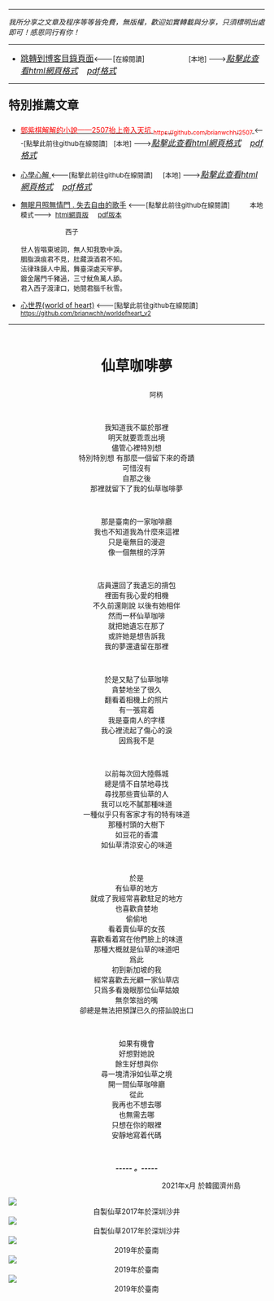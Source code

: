 ***
*我所分享之文章及程序等等皆免費，無版權，歡迎如實轉載與分享，只須標明出處即可！感恩同行有你！* 
****
- [<font size=3>跳轉到博客目錄頁面</font>](../../tableOfContent.md)<---[<font size=2>在線閱讀</font>]&nbsp;&nbsp; &nbsp; &nbsp; &nbsp; &nbsp; &nbsp; &nbsp; &nbsp; &nbsp;&nbsp; &nbsp;  <font size=2> [本地] ---></font><font size=3>[*_點擊此查看html網頁格式_*](../../tableOfContent.html)&nbsp; &nbsp; [*_pdf格式_*](../../tableOfContent.md.pdf)</font>
****

### <p style="font-size: 23px; font-weight:900;">特別推薦文章</p>

- [<font color=red> 鄧紫棋解解的小說——2507抬上帝入天坑 <sub>https://github.com/brianwchh/2507 </sub></font>](https://github.com/brianwchh/worldofheart_v2/blob/main/md_and_html/%E9%84%A7%E7%B4%AB%E6%A3%8B%E8%A7%A3%E8%A7%A3%E7%9A%84%E5%B0%8F%E8%AA%AA%E2%80%94%E2%80%942507%E6%8A%AC%E4%B8%8A%E5%B8%9D%E5%85%A5%E5%A4%A9%E5%9D%91.md)<font size=2><---[點擊此前往github在線閱讀]</font>&nbsp;&nbsp; <font size=2> [本地] ---></font><font size=3>[*_點擊此查看html網頁格式_*](../../md_and_html/鄧紫棋解解的小說——2507抬上帝入天坑.html)&nbsp; &nbsp; [*_pdf格式_*](../../md_and_html/鄧紫棋解解的小說——2507抬上帝入天坑.md.pdf)</font> 

- [<font  > 心學心解 </font>](https://github.com/brianwchh/worldofheart_v2/blob/main/md_and_html/%E5%BF%83%E5%AD%B8%E6%96%B0%E8%A7%A3.md)<font size=2><---[點擊此前往github在線閱讀]</font>&nbsp;&nbsp; &nbsp;   <font size=2> [本地] ---></font><font size=3>[*_點擊此查看html網頁格式_*](../../md_and_html/心學新解.html)&nbsp; &nbsp; [*_pdf格式_*](../../md_and_html/心學新解.md.pdf)</font> 

- [<font  >無眠月照無情門 . 失去自由的歌手</font>](https://github.com/brianwchh/worldofheart_v2/blob/main/md_and_html/%E7%84%A1%E7%9C%A0%E6%9C%88%E7%85%A7%E7%84%A1%E6%83%85%E9%96%80.md)<font size=2> <---[點擊此前往github在線閱讀]</font> &nbsp;&nbsp;&nbsp;&nbsp;&nbsp;&nbsp;&nbsp;&nbsp; <font size=2>本地模式---> &nbsp;[html網頁版](../../md_and_html/無眠月照無情門.html) &nbsp;&nbsp;&nbsp; [pdf版本](../../md_and_html/無眠月照無情門.md.pdf) </font>

    <p><font size=2>&nbsp; &nbsp; &nbsp; &nbsp; &nbsp; &nbsp; &nbsp; &nbsp; &nbsp; &nbsp; &nbsp; &nbsp; 西子</br></br>世人皆唱東坡詞，無人知我歌中淚。</br>胭脂淚痕君不見，肚藏淚酒君不知。</br>法律珠鍊人中鳳，舞臺深處天牢夢。</br>鍍金屠門千豬過，三寸魷魚萬人舔。</br>君入西子渡津口，她閱君腦千秋雪。</font></p>
    
- [<font  >心世界(world of heart)</font>](https://github.com/brianwchh/worldofheart_v2)<font size=2> <---[點擊此前往github在線閱讀]</font> <sub> https://github.com/brianwchh/worldofheart_v2 </sub>

   

****



</br>

****<p align="center" style="font-size: 28px;">仙草咖啡夢</p>****

<p align="center" style="font-size: small;">&nbsp;&nbsp;&nbsp;&nbsp;&nbsp;&nbsp;&nbsp;&nbsp;&nbsp;&nbsp;&nbsp;&nbsp;&nbsp;&nbsp;&nbsp;&nbsp;&nbsp;&nbsp;&nbsp;&nbsp; 阿柄</p>




<div align="center"> <!-- div_1-->

  <p align="center"> 
    
</br>

我知道我不屬於那裡  
明天就要乖乖出境  
儘管心裡特別想  
特別特別想 有那麼一個留下來的奇蹟  
可惜沒有  
自那之後  
那裡就留下了我的仙草咖啡夢  
      
</br>

那是臺南的一家咖啡廳   
我也不知道我為什麼來這裡  
只是毫無目的漫遊  
像一個無根的浮蓱  
    
</br>

店員還回了我遺忘的揹包  
裡面有我心愛的相機  
不久前還剛說 以後有她相伴  
然而一杯仙草咖啡  
就把她遺忘在那了  
或許她是想告訴我  
我的夢還遺留在那裡  
    
</br>

於是又點了仙草咖啡  
貪婪地坐了很久  
翻看着相機上的照片  
有一張寫着  
我是臺南人的字樣  
我心裡流起了傷心的淚  
因爲我不是  
    
</br>

以前每次回大陸縣城  
總是情不自禁地尋找  
尋找那些賣仙草的人  
我可以吃不膩那種味道  
一種似乎只有客家才有的特有味道  
那種村頭的大樹下  
如豆花的香濃  
如仙草清涼安心的味道  
    
</br>

於是  
有仙草的地方  
就成了我經常喜歡駐足的地方  
也喜歡貪婪地  
偷偷地  
看着賣仙草的女孩  
喜歡看着寫在他們臉上的味道  
那種大概就是仙草的味道吧  
爲此  
初到新加坡的我  
經常喜歡去光顧一家仙草店  
只爲多看幾眼那位仙草姑娘  
無奈笨拙的嘴  
卻總是無法把預謀已久的搭訕說出口  
    
</br>

如果有機會  
好想對她說  
餘生好想與你  
尋一塊清淨如仙草之境  
開一間仙草咖啡廳  
從此  
我再也不想去哪  
也無需去哪  
只想在你的眼裡  
安靜地寫着代碼  
  



  </br>

  ***_-----&nbsp;。-----_***

 
  </p>



  <p align="right"> 2021年x月 於韓國濟州島 &nbsp;&nbsp;&nbsp;&nbsp;&nbsp;&nbsp;&nbsp;&nbsp;&nbsp;&nbsp;&nbsp; </p>  
  
</div> <!-- end of div_1-->


<!-- image area, flex to make it center,it may not work for github, for html and pdf rendering only -->
<div align="center" style="page-break-inside: avoid; margin-top:1px; margin-bottom:1px;"> <!-- pictureWrapper_div add this only to make the bendan github understand -->
  <div class="ImageWrapperFlex" >
   <div class="FlexSide"  ></div>
   <image class="FlexImage"   src='./images/燒仙草1.jpg'/>
   <div class="FlexSide" ></div>
  </div>
  <p align="center" style="margin:0px;"> 自製仙草2017年於深圳沙井 </p> 
</div> <!-- end pictureWrapper_div -->


<!-- image area, flex to make it center,it may not work for github, for html and pdf rendering only -->
<div align="center" style="page-break-inside: avoid; margin-top:1px; margin-bottom:1px;"> <!-- pictureWrapper_div add this only to make the bendan github understand -->
  <div class="ImageWrapperFlex" >
   <div class="FlexSide"  ></div>
   <image class="FlexImage"   src='./images/燒仙草2.jpg'/>
   <div class="FlexSide" ></div>
  </div>
  <p align="center" style="margin:0px;"> 自製仙草2017年於深圳沙井 </p> 
</div> <!-- end pictureWrapper_div -->

 <!-- image area, flex to make it center,it may not work for github, for html and pdf rendering only -->
<div align="center" style="page-break-inside: avoid; margin-top:1px; margin-bottom:1px;"> <!-- pictureWrapper_div add this only to make the bendan github understand -->
  <div class="ImageWrapperFlex" >
   <div class="FlexSide"  ></div>
   <image class="FlexImage"   src='./images/IMG_6216.JPG'/>
   <div class="FlexSide" ></div>
  </div>
  <p align="center" style="margin:0px;"> 2019年於臺南 </p> 
</div> <!-- end pictureWrapper_div -->

<!-- image area, flex to make it center,it may not work for github, for html and pdf rendering only -->
<div align="center" style="page-break-inside: avoid; margin-top:1px; margin-bottom:1px;"> <!-- pictureWrapper_div add this only to make the bendan github understand -->
  <div class="ImageWrapperFlex" >
   <div class="FlexSide"  ></div>
   <image class="FlexImage"   src='./images/IMG_6432.JPG'/>
   <div class="FlexSide" ></div>
  </div>
  <p align="center" style="margin:0px;"> 2019年於臺南 </p> 
</div> <!-- end pictureWrapper_div -->

<!-- image area, flex to make it center,it may not work for github, for html and pdf rendering only -->
<div align="center" style="page-break-inside: avoid; margin-top:1px; margin-bottom:1px;"> <!-- pictureWrapper_div add this only to make the bendan github understand -->
  <div class="ImageWrapperFlex" >
   <div class="FlexSide"  ></div>
   <image class="FlexImage"   src='./images/IMG_6230.JPG'/>
   <div class="FlexSide" ></div>
  </div>
  <p align="center" style="margin:0px;"> 2019年於臺南 </p> 
</div> <!-- end pictureWrapper_div -->

</br>
</br>
</br>



<div align="center" style="font-size:13px;">


</div>

</br>


<style>

.ImageWrapperFlex {
    display: flex; 
    flex-direction: row; 
    margin-top: 1px; 
    margin-bottom: 1px;

    width: 100% ;
}

.FlexSide {
    flex-basis: 0px ;
    flex:1;

}



/* large device screen 設置熒幕顯示圖片大小（電腦等大型屏幕）*/
@media only screen and (min-width: 600px) {

    .FlexImage {
        flex-basis: 600px ;
        flex:0;    
        height:auto; 
        max-width: 600px;
        min-width: 600px;
     
    }

}

 /* small device screen 設置熒幕顯示圖片大小（平板手機等屏幕）*/
@media only screen and (max-width: 600px) {
    
    .FlexImage {
        flex-basis: 600px ;
        flex:1;
        height:auto; 
     
    }

}

/* style for print !important 設置打印圖片大小*/
@media print {

    .FlexImage {
        flex-basis: 500px ;
        flex:0;    
        height:auto; 
        max-width: 500px;
        min-width: 500px;
     
    }
}


</style>


